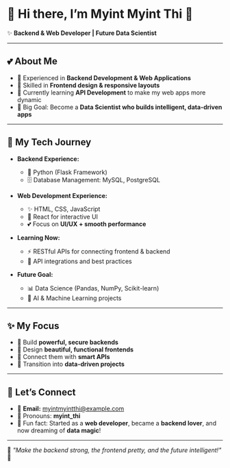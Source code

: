 # 🌸 Hi there, I’m Myint Myint Thi 💖  

✨ **Backend & Web Developer | Future Data Scientist**  

---

## 💕 About Me  
- 🎀 Experienced in **Backend Development & Web Applications**  
- 🌸 Skilled in **Frontend design & responsive layouts**  
- 🌱 Currently learning **API Development** to make my web apps more dynamic  
- 🎯 Big Goal: Become a **Data Scientist who builds intelligent, data-driven apps**  

---

## 🌈 My Tech Journey  
- **Backend Experience:**  
  - 🐍 Python (Flask Framework)  
  - 🗄️ Database Management: MySQL, PostgreSQL  

- **Web Development Experience:**  
  - ✨ HTML, CSS, JavaScript  
  - 🎨 React for interactive UI  
  - 💕 Focus on **UI/UX + smooth performance**  

- **Learning Now:**  
  - ⚡ RESTful APIs for connecting frontend & backend  
  - 🌸 API integrations and best practices  

- **Future Goal:**  
  - 📊 Data Science (Pandas, NumPy, Scikit-learn)  
  - 🤖 AI & Machine Learning projects  

---

## ✨ My Focus  
- 🌸 Build **powerful, secure backends**  
- 🎀 Design **beautiful, functional frontends**  
- 💞 Connect them with **smart APIs**  
- 🎯 Transition into **data-driven projects**  

---

## 💌 Let’s Connect  
- 📧 **Email:** myintmyintthi@example.com  
- 🌻 Pronouns: **myint_thi**  
- 💎 Fun fact: Started as a **web developer**, became a **backend lover**, and now dreaming of **data magic**!  

---

🌸 *"Make the backend strong, the frontend pretty, and the future intelligent!"* 🌸  

<!---
MyintMyintThi/MyintMyintThi is a ✨ special ✨ repository because its `README.md` appears on your GitHub profile.
--->
